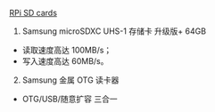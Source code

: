 [RPi SD cards](http://elinux.org/RPi_SD_cards)  

1. Samsung microSDXC UHS-1 存储卡 升级版+ 64GB

- 读取速度高达 100MB/s；
- 写入速度高达 60MB/s。

2. Samsung 金属 OTG 读卡器

- OTG/USB/随意扩容 三合一
